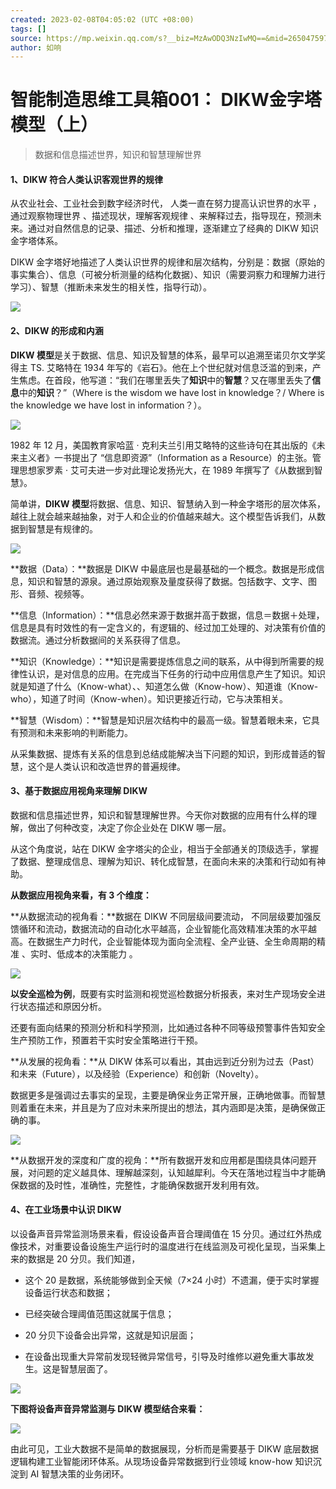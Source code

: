 ```yaml
---
created: 2023-02-08T04:05:02 (UTC +08:00)
tags: []
source: https://mp.weixin.qq.com/s?__biz=MzAwODQ3NzIwMQ==&mid=2650475974&idx=2&sn=dcc6dc45290182d71e80b9ce0e1166b8&chksm=8361e2b8b4166baed2c71a983a67ad2d8d3813112d7ffa045e07d3d7ec7f7a925456191df2f0&cur_album_id=2654503343695855616&scene=189#wechat_redirect
author: 如响
---
```


# 智能制造思维工具箱001： DIKW金字塔模型（上）

> 数据和信息描述世界，知识和智慧理解世界

#### **1、DIKW 符合人类认识客观世界的规律**

从农业社会、工业社会到数字经济时代， 人类一直在努力提高认识世界的水平 ，通过观察物理世界 、描述现状，理解客观规律 、来解释过去，指导现在，预测未来。通过对自然信息的记录、描述、分析和推理，逐渐建立了经典的 DIKW 知识金字塔体系。

DIKW 金字塔好地描述了人类认识世界的规律和层次结构，分别是：数据（原始的事实集合）、信息（可被分析测量的结构化数据）、知识（需要洞察力和理解力进行学习）、智慧（推断未来发生的相关性，指导行动）。

![](https://mmbiz.qpic.cn/mmbiz_png/tWUZC0cWkTwe8PtT7IOs3oMN1tic9ZWTeVqlpbMKzTcnM1VKLqpia5rrS1rUa9tLspj2Rgx0MKnlEA30GPYE28vA/640?wx_fmt=png)

#### **2、DIKW 的形成和内涵**

**DIKW 模型**是关于数据、信息、知识及智慧的体系，最早可以追溯至诺贝尔文学奖得主 TS. 艾略特在 1934 年写的《岩石》。他在上个世纪就对信息泛滥的到来，产生焦虑。在首段，他写道：“我们在哪里丢失了**知识**中的**智慧**？又在哪里丢失了**信息**中的**知识**？”（Where is the wisdom we have lost in knowledge？/ Where is the knowledge we have lost in information？）。  

![](https://mmbiz.qpic.cn/mmbiz_png/tWUZC0cWkTwe8PtT7IOs3oMN1tic9ZWTe4rFuZmpo2SwNzd96fdNaGticwLliamUVpKy3VlqDja2vhibfVicmrdWVRQ/640?wx_fmt=png)

1982 年 12 月，美国教育家哈蓝 · 克利夫兰引用艾略特的这些诗句在其出版的《未来主义者》一书提出了 “信息即资源”（Information as a Resource）的主张。管理思想家罗素 · 艾可夫进一步对此理论发扬光大，在 1989 年撰写了《从数据到智慧》。

简单讲，**DIKW 模型**将数据、信息、知识、智慧纳入到一种金字塔形的层次体系，越往上就会越来越抽象，对于人和企业的价值越来越大。这个模型告诉我们，从数据到智慧是有规律的。

![](https://mmbiz.qpic.cn/mmbiz_png/tWUZC0cWkTwe8PtT7IOs3oMN1tic9ZWTeTb6RBW80ic0ibI6LGiaua71WlqbYZY4J5mZekPd9kPptQiaCB3GTLD3KSw/640?wx_fmt=png)

**数据（Data）：**数据是 DIKW 中最底层也是最基础的一个概念。数据是形成信息，知识和智慧的源泉。通过原始观察及量度获得了数据。包括数字、文字、图形、音频、视频等。

**信息（Information）：**信息必然来源于数据并高于数据，信息＝数据＋处理，信息是具有时效性的有一定含义的，有逻辑的、经过加工处理的、对决策有价值的数据流。通过分析数据间的关系获得了信息。

**知识（Knowledge）：**知识是需要提炼信息之间的联系，从中得到所需要的规律性认识，是对信息的应用。在完成当下任务的行动中应用信息产生了知识。知识就是知道了什么（Know-what）、、知道怎么做（Know-how）、知道谁（Know-who），知道了时间（Know-when）。知识更接近行动，它与决策相关。

**智慧（Wisdom）：**智慧是知识层次结构中的最高一级。智慧着眼未来，它具有预测和未来影响的判断能力。

从采集数据、提炼有关系的信息到总结成能解决当下问题的知识，到形成普适的智慧，这个是人类认识和改造世界的普遍规律。

#### **3、基于数据应用视角来理解 DIKW**

数据和信息描述世界，知识和智慧理解世界。今天你对数据的应用有什么样的理解，做出了何种改变，决定了你企业处在 DIKW 哪一层。

从这个角度说，站在 DIKW 金字塔尖的企业，相当于全部通关的顶级选手，掌握了数据、整理成信息、理解为知识、转化成智慧，在面向未来的决策和行动如有神助。

**从数据应用视角来看，有 3 个维度：**

**从数据流动的视角看：**数据在 DIKW 不同层级间要流动， 不同层级要加强反馈循环和流动，数据流动的自动化水平越高，企业智能化高效精准决策的水平越高。在数据生产力时代，企业智能体现为面向全流程、全产业链、全生命周期的精准 、实时、低成本的决策能力 。

![](https://mmbiz.qpic.cn/mmbiz_png/tWUZC0cWkTwe8PtT7IOs3oMN1tic9ZWTewlXTSxdqoPEian0lLX6TbotBE6Lj1QTCkrTRE3A9e9GCticeOlA449pw/640?wx_fmt=png)

**以安全巡检为例**，既要有实时监测和视觉巡检数据分析报表，来对生产现场安全进行状态描述和原因分析。

还要有面向结果的预测分析和科学预测，比如通过各种不同等级预警事件告知安全生产预防工作，预置若干实时安全策略进行干预。

**从发展的视角看：**从 DIKW 体系可以看出，其由远到近分别为过去（Past）和未来（Future），以及经验（Experience）和创新（Novelty）。

数据更多是强调过去事实的呈现，主要是确保业务正常开展，正确地做事。而智慧则着重在未来，并且是为了应对未来所提出的想法，其内涵即是决策，是确保做正确的事。

![](https://mmbiz.qpic.cn/mmbiz_png/tWUZC0cWkTwe8PtT7IOs3oMN1tic9ZWTeGGc4kzBQZg4Y8PwaR3lAuUyJM436sUHicTtyUV1ORk7c2TnVES6dVNw/640?wx_fmt=png)

**从数据开发的深度和广度的视角：**所有数据开发和应用都是围绕具体问题开展，对问题的定义越具体、理解越深刻，认知越犀利。今天在落地过程当中才能确保数据的及时性，准确性，完整性，才能确保数据开发利用有效。

#### **4、在工业场景中认识 DIKW**

以设备声音异常监测场景来看，假设设备声音合理阈值在 15 分贝。通过红外热成像技术，对重要设备设施生产运行时的温度进行在线监测及可视化呈现，当采集上来的数据是 20 分贝。我们知道，

*   这个 20 是数据，系统能够做到全天候（7×24 小时）不遗漏，便于实时掌握设备运行状态和数据；
    
*   已经突破合理阈值范围这就属于信息；
    
*   20 分贝下设备会出异常，这就是知识层面；
    
*   在设备出现重大异常前发现轻微异常信号，引导及时维修以避免重大事故发生。这是智慧层面了。
    

![](https://mmbiz.qpic.cn/mmbiz_png/tWUZC0cWkTwe8PtT7IOs3oMN1tic9ZWTeCaO649sXibKRdMl6oUGXqYByuhgWftIF7cI5KBrqPseZhuxSEGXKAxw/640?wx_fmt=png)

**下图将设备声音异常监测与 DIKW 模型结合来看：**

![](https://mmbiz.qpic.cn/mmbiz_png/tWUZC0cWkTwe8PtT7IOs3oMN1tic9ZWTeZ44JAC22n3H42dhg5BIzOZRJ3FBWJyGSQblMHTPJxISRjgyeww9a4A/640?wx_fmt=png)

由此可见，工业大数据不是简单的数据展现，分析而是需要基于 DIKW 底层数据逻辑构建工业智能闭环体系。从现场设备异常数据到行业领域 know-how 知识沉淀到 AI 智慧决策的业务闭环。
